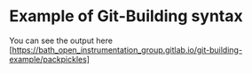 # Example of Git-Building syntax

You can see the output here [https://bath_open_instrumentation_group.gitlab.io/git-building-example/packpickles]
